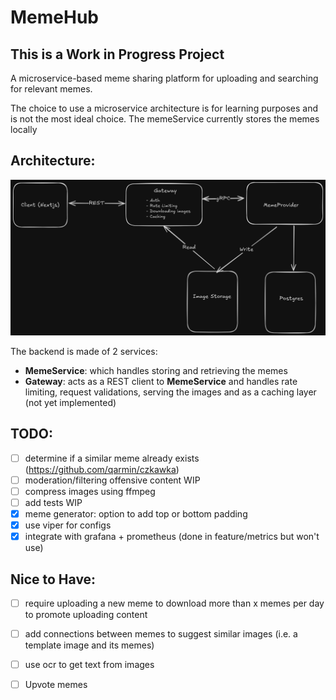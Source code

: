 # MemeHub

## **This is a Work in Progress Project**

A microservice-based meme sharing platform for uploading and searching for relevant memes.

The choice to use a microservice architecture is for learning purposes and is not the most ideal choice.
The memeService currently stores the memes locally

## Architecture:

![system designs](https://github.com/BassemHalim/memeDB/blob/master/docs/System_Design.png?raw=true)

The backend is made of 2 services:

-   **MemeService**: which handles storing and retrieving the memes
-   **Gateway**: acts as a REST client to **MemeService** and handles rate limiting, request validations, serving the images and as a caching layer (not yet implemented)

## TODO:

-   [ ] determine if a similar meme already exists (https://github.com/qarmin/czkawka)
-   [ ] moderation/filtering offensive content WIP
-   [ ] compress images using ffmpeg
-   [ ] add tests WIP
-   [x] meme generator: option to add top or bottom padding 
-   [x] use viper for configs
-   [x] integrate with grafana + prometheus (done in feature/metrics but won't use)
  
## Nice to Have:
-   [ ] require uploading a new meme to download more than x memes per day to promote uploading content
-   [ ] add connections between memes to suggest similar images (i.e. a template image and its memes)
-   [ ] use ocr to get text from images
-   [ ] Upvote memes


